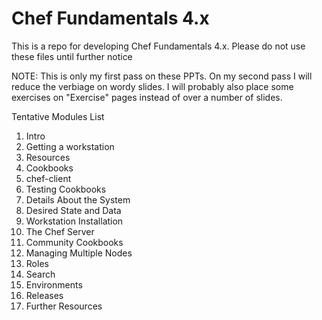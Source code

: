 # Chef Fundamentals 4.x

This is a repo for developing Chef Fundamentals 4.x. Please do not use these files until further notice

NOTE: This is only my first pass on these PPTs. On my second pass I will reduce the verbiage on wordy slides. I will probably also place some exercises on "Exercise" pages instead of over a number of slides.


Tentative Modules List
1.	Intro
2.	Getting a workstation
3.	Resources
4.	Cookbooks
5.	chef-client
6.	Testing Cookbooks
7.	Details About the System
8.	Desired State and Data
9.	Workstation Installation
10.	The Chef Server
11.	Community Cookbooks
12.	Managing Multiple Nodes
13.	Roles
14.	Search
15.	Environments
16.	Releases
17.	Further Resources
